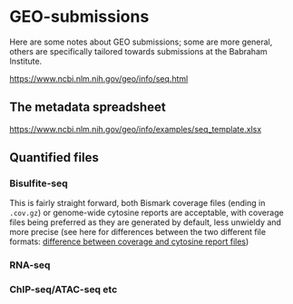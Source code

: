 # GEO-submissions

Here are some notes about GEO submissions; some are more general, others are specifically tailored towards submissions at the Babraham Institute.

https://www.ncbi.nlm.nih.gov/geo/info/seq.html


## The metadata spreadsheet


https://www.ncbi.nlm.nih.gov/geo/info/examples/seq_template.xlsx

## Quantified files

### Bisulfite-seq 

This is fairly straight forward, both Bismark coverage files (ending in `.cov.gz`) or genome-wide cytosine reports are acceptable, with coverage files being preferred as they are generated by default, less unwieldy and more precise (see here for differences between the two different file formats: [difference between coverage and cytosine report files](https://github.com/FelixKrueger/Bismark/blob/master/Docs/FAQ.md#context-changediscrepancy-between-bismark-coverage-and-genome-wide-cytosine-reports))

### RNA-seq

### ChIP-seq/ATAC-seq etc

